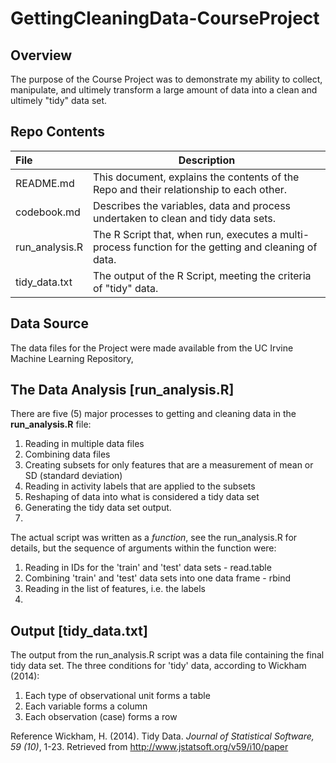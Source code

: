 # GettingCleaningData-CourseProject

## Overview
The purpose of the Course Project was to demonstrate my ability to collect, manipulate, and ultimely transform a large amount of data into a clean and ultimely "tidy" data set.

## Repo Contents

File | Description
:------ | ----------
README.md | This document, explains the contents of the Repo and their relationship to each other.
codebook.md | Describes the variables, data and process undertaken to clean and tidy data sets.  
run_analysis.R | The R Script that, when run, executes a multi-process function for the getting and cleaning of data.
tidy_data.txt | The output of the R Script, meeting the criteria of "tidy" data.

## Data Source
The data files for the Project were made available from the UC Irvine Machine Learning Repository, 


## The Data Analysis [run_analysis.R]

There are five (5) major processes to getting and cleaning data in the **run_analysis.R** file:

1. Reading in multiple data files
2. Combining data files
3. Creating subsets for only features that are a measurement of mean or SD (standard deviation)
4. Reading in activity labels that are applied to the subsets 
5. Reshaping of data into what is considered a tidy data set
6. Generating the tidy data set output.
7. 

The actual script was written as a *function*, see the run_analysis.R for details, but the sequence of arguments within the function were:

1. Reading in IDs for the 'train' and 'test' data sets - read.table
2. Combining 'train' and 'test' data sets into one data frame - rbind
3. Reading in the list of features, i.e. the labels
4. 

## Output [tidy_data.txt] 
The output from the run_analysis.R script was a data file containing the final tidy data set. The three conditions for 'tidy' data, according to Wickham (2014):
 1. Each type of observational unit forms a table
 2. Each variable forms a column
 3. Each observation (case) forms a row
 

Reference
Wickham, H. (2014). Tidy Data. *Journal of Statistical Software, 59 (10)*, 1-23. Retrieved from http://www.jstatsoft.org/v59/i10/paper
